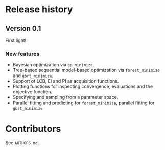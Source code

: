 # Release history

## Version 0.1

First light!

### New features

* Bayesian optimization via `gp_minimize`.
* Tree-based sequential model-based optimization via `forest_minimize` and `gbrt_minimize`.
* Support of LCB, EI and PI as acquisition functions.
* Plotting functions for inspecting convergence, evaluations and the objective function.
* Specifying and sampling from a parameter space.
* Parallel fitting and predicting for `forest_minimize`, parallel fitting for
  `gbrt_minimize`

# Contributors

See `AUTHORS.md`.
